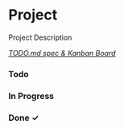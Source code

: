 # Project

Project Description

<em>[TODO.md spec & Kanban Board](https://bit.ly/3fCwKfM)</em>

### Todo


### In Progress


### Done ✓
